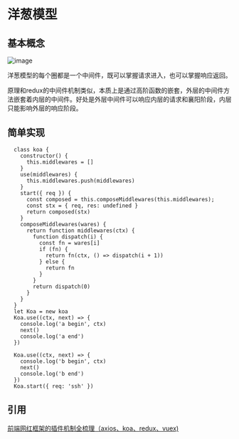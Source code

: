 # 洋葱模型
## 基本概念

![image](https://mmbiz.qpic.cn/mmbiz_png/iagNW4Zy9CyZ86Ud17ibku2TUptWl6pkQLSBXPYr91iaYqIQPjjhQFrPiaN6VxXQPvJaZ22R9iapQqwhx7QJdricpv1Q/640?wx_fmt=png&tp=webp&wxfrom=5&wx_lazy=1&wx_co=1)

洋葱模型的每个圈都是一个中间件，既可以掌握请求进入，也可以掌握响应返回。

原理和redux的中间件机制类似，本质上是通过高阶函数的嵌套，外层的中间件方法嵌套着内层的中间件。好处是外层中间件可以响应内层的请求和襄阳阶段，内层只能影响外层的响应阶段。

## 简单实现
```
  class koa {
    constructor() {
      this.middlewares = []
    }
    use(middlewares) {
      this.middlewares.push(middlewares)
    }
    start({ req }) {
      const composed = this.composeMiddlewares(this.middlewares);
      const stx = { req, res: undefined }
      return composed(stx)
    }
    composeMiddlewares(wares) {
      return function middlewares(ctx) {
        function dispatch(i) {
          const fn = wares[i]
          if (fn) {
            return fn(ctx, () => dispatch(i + 1))
          } else {
            return fn
          }
        }
        return dispatch(0)
      }
    }
  }
  let Koa = new koa
  Koa.use((ctx, next) => {
    console.log('a begin', ctx)
    next()
    console.log('a end')
  })

  Koa.use((ctx, next) => {
    console.log('b begin', ctx)
    next()
    console.log('b end')
  })
  Koa.start({ req: 'ssh' })

```

## 引用
[前端网红框架的插件机制全梳理（axios、koa、redux、vuex)](http://8rr.co/2e6w)